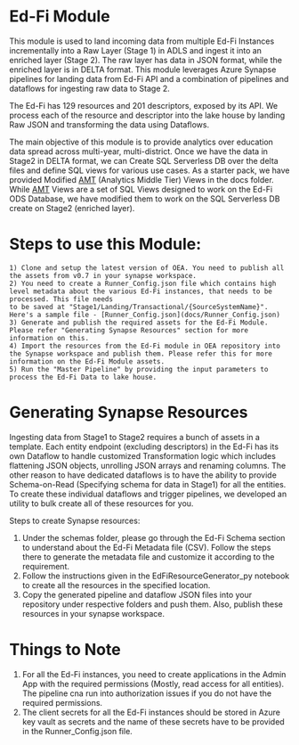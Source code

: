 # Ed-Fi Module

This module is used to land incoming data from multiple Ed-Fi Instances incrementally into a Raw Layer (Stage 1) in ADLS and ingest it into an enriched layer (Stage 2). The raw layer has data in JSON format, while the enriched layer is in DELTA format. This module leverages Azure Synapse pipelines for landing data from Ed-Fi API and a combination of pipelines and dataflows for ingesting raw data to Stage 2.

The Ed-Fi has 129 resources and 201 descriptors, exposed by its API. We process each of the resource and descriptor into the lake house by landing Raw JSON and transforming the data using Dataflows.

The main objective of this module is to provide analytics over education data spread across multi-year, multi-district. Once we have the data in Stage2 in DELTA format, we can Create SQL Serverless DB over the delta files and define SQL views for various use cases. As a starter pack, we have provided Modified [AMT](https://techdocs.ed-fi.org/display/EDFITOOLS/AMT+Overview) (Analytics Middle Tier) Views in the docs folder. While [AMT](https://techdocs.ed-fi.org/display/EDFITOOLS/AMT+Overview) Views are a set of SQL Views designed to work on the Ed-Fi ODS Database, we have modified them to work on the SQL Serverless DB create on Stage2 (enriched layer).


# Steps to use this Module:
    1) Clone and setup the latest version of OEA. You need to publish all the assets from v0.7 in your synapse workspace.
    2) You need to create a Runner_Config.json file which contains high level metadata about the various Ed-Fi instances, that needs to be processed. This file needs
    to be saved at "Stage1/Landing/Transactional/{SourceSystemName}". Here's a sample file - [Runner_Config.json](docs/Runner_Config.json)
    3) Generate and publish the required assets for the Ed-Fi Module. Please refer "Generating Synapse Resources" section for more information on this.
    4) Import the resources from the Ed-Fi module in OEA repository into the Synapse workspace and publish them. Please refer this for more information on the Ed-Fi Module assets.
    5) Run the "Master Pipeline" by providing the input parameters to process the Ed-Fi Data to lake house.


# Generating Synapse Resources
Ingesting data from Stage1 to Stage2 requires a bunch of assets in a template. Each entity endpoint (excluding descriptors) in the Ed-Fi has its own Dataflow to handle customized Transformation logic which includes flattening JSON objects, unrolling JSON arrays and renaming columns. The other reason to have dedicated dataflows is to have the ability to provide Schema-on-Read (Specifying schema for data in Stage1) for all the entities. To create these individual dataflows and trigger pipelines, we developed an utility to bulk create all of these resources for you.

Steps to create Synapse resources:

1) Under the schemas folder, please go through the Ed-Fi Schema section to understand about the Ed-Fi Metadata file (CSV). Follow the steps there to generate the metadata file and customize it according to the requirement.
2) Follow the instructions given in the EdFiResourceGenerator_py notebook to create all the resources in the specified location.
3) Copy the generated pipeline and dataflow JSON files into your repository under respective folders and push them. Also, publish these resources in your synapse workspace.


# Things to Note

1) For all the Ed-Fi instances, you need to create applications in the Admin App with the required permissions (Mostly, read access for all entities). The pipeline cna run into authorization issues if you do not have the required permissions.
2) The client secrets for all the Ed-Fi instances should be stored in Azure key vault as secrets and the name of these secrets have to be provided in the Runner_Config.json file.

